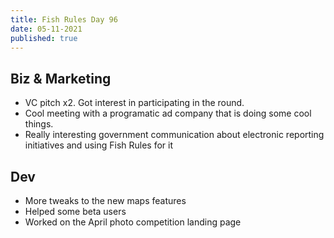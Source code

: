 ```yaml
---
title: Fish Rules Day 96
date: 05-11-2021
published: true
---
```


## Biz & Marketing

- VC pitch x2.  Got interest in participating in the round.
- Cool meeting with a programatic ad company that is doing some cool things.
- Really interesting government communication about electronic reporting initiatives and using Fish Rules for it

## Dev

- More tweaks to the new maps features
- Helped some beta users
- Worked on the April photo competition landing page